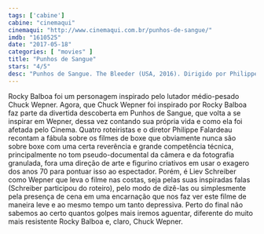 ```yaml
---
tags: ['cabine']
cabine: "cinemaqui"
cinemaqui: "http://www.cinemaqui.com.br/punhos-de-sangue/"
imdb: "1610525"
date: "2017-05-18"
categories: [ "movies" ]
title: "Punhos de Sangue"
stars: "4/5"
desc: "Punhos de Sangue. The Bleeder (USA, 2016). Dirigido por Philippe Falardeau. Escrito por Jeff Feuerzeig, Jerry Stahl, Michael Cristofer, Liev Schreiber. Com Elisabeth Moss (Phyliss), Naomi Watts (Linda), Ron Perlman (Al Braverman), Liev Schreiber (Chuck Wepner), Pooch Hall (Muhammad Ali), Jim Gaffigan (John), Jason Jones, Morgan Spector (Stallone), Zina Wilde (Roberta)."
---
```

Rocky Balboa foi um personagem inspirado pelo lutador médio-pesado Chuck Wepner. Agora, que Chuck Wepner foi inspirado por Rocky Balboa faz parte da divertida descoberta em Punhos de Sangue, que volta a se inspirar em Wepner, dessa vez contando sua própria vida e como ela foi afetada pelo Cinema. Quatro roteiristas e o diretor Philippe Falardeau recontam a fábula sobre os filmes de boxe que obviamente nunca são sobre boxe com uma certa reverência e grande competência técnica, principalmente no tom pseudo-documental da câmera e da fotografia granulada, fora uma direção de arte e figurino criativos em usar o exagero dos anos 70 para pontuar isso ao espectador. Porém, é Liev Schreiber como Wepner que leva o filme nas costas, seja pelas suas inspiradas falas (Schreiber participou do roteiro), pelo modo de dizê-las ou simplesmente pela presença de cena em uma encarnação que nos faz ver este filme de maneira leve e ao mesmo tempo um tanto depressiva. Perto do final não sabemos ao certo quantos golpes mais iremos aguentar, diferente do muito mais resistente Rocky Balboa e, claro, Chuck Wepner.
